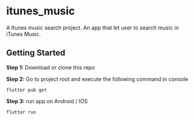 # itunes_music

A Itunes music search project. An app that let user to search music in iTunes Music.

## Getting Started

**Step 1:**
Download or clone this repo

**Step 2:**
Go to project root and execute the following command in console
```
flutter pub get
```
**Step 3:**
run app on Android / IOS
```
flutter run
```


